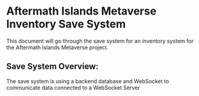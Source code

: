 # Aftermath Islands Metaverse Inventory Save System

This document will go through the save system for an inventory system for the Aftermath Islands Metaverse project. 

## Save System Overview:
The save system is using a backend database and WebSocket to communicate data  connected to a WebSocket Server  

